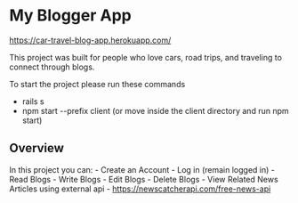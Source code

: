 # My Blogger App

https://car-travel-blog-app.herokuapp.com/

This project was built for people who love cars, road trips, and traveling to connect through blogs. 

To start the project please run these commands

- rails s
- npm start --prefix client (or move inside the client directory and run npm start)

## Overview

In this project you can:
    - Create an Account
      - Log in (remain logged in)
    - Read Blogs
    - Write Blogs
    - Edit Blogs
    - Delete Blogs
    - View Related News Articles using external api
      - https://newscatcherapi.com/free-news-api

